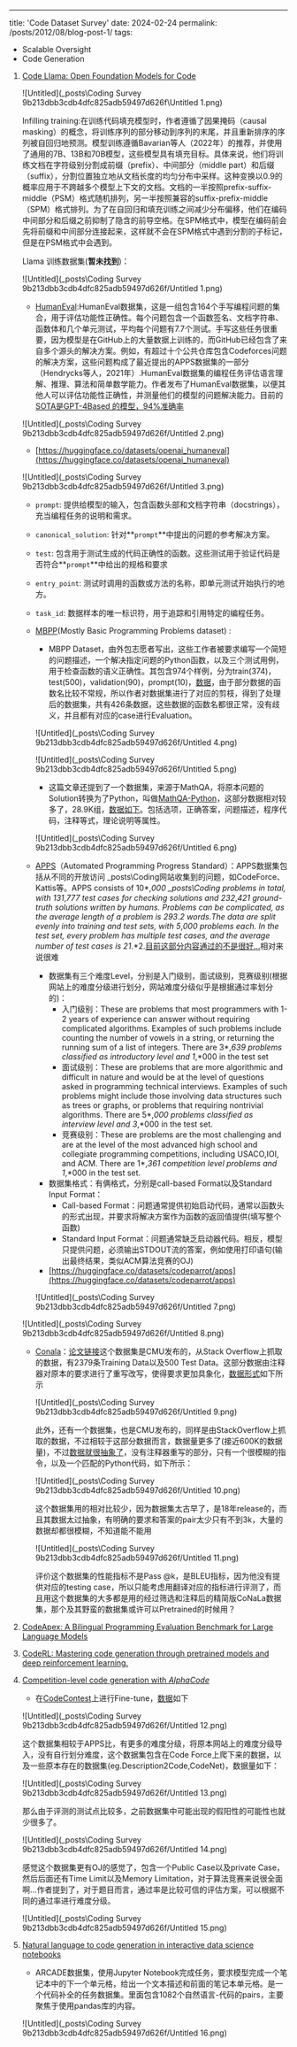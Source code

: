 ---
title: 'Code Dataset Survey'
date: 2024-02-24
permalink: /posts/2012/08/blog-post-1/
tags:
  - Scalable Oversight
  - Code Generation

1. [Code Llama: Open Foundation Models for Code](https://arxiv.org/pdf/2308.12950.pdf)
    
    ![Untitled](_posts\Coding Survey 9b213dbb3cdb4dfc825adb59497d626f\Untitled 1.png)
    
    Infilling training:在训练代码填充模型时，作者遵循了因果掩码（causal masking）的概念，将训练序列的部分移动到序列的末尾，并且重新排序的序列被自回归地预测。模型训练遵循Bavarian等人（2022年）的推荐，并使用了通用的7B、13B和70B模型，这些模型具有填充目标。具体来说，他们将训练文档在字符级别分割成前缀（prefix）、中间部分（middle part）和后缀（suffix），分割位置独立地从文档长度的均匀分布中采样。这种变换以0.9的概率应用于不跨越多个模型上下文的文档。文档的一半按照prefix-suffix-middle（PSM）格式随机排列，另一半按照兼容的suffix-prefix-middle（SPM）格式排列。为了在自回归和填充训练之间减少分布偏移，他们在编码中间部分和后缀之前抑制了隐含的前导空格。在SPM格式中，模型在编码前会先将前缀和中间部分连接起来，这样就不会在SPM格式中遇到分割的子标记，但是在PSM格式中会遇到。
    
    Llama 训练数据集(**暂未找到**)：
    
    ![Untitled](_posts\Coding Survey 9b213dbb3cdb4dfc825adb59497d626f/Untitled 1.png)
    
    - [HumanEval](https://arxiv.org/pdf/2107.03374.pdf):HumanEval数据集，这是一组包含164个手写编程问题的集合，用于评估功能性正确性。每个问题包含一个函数签名、文档字符串、函数体和几个单元测试，平均每个问题有7.7个测试。手写这些任务很重要，因为模型是在GitHub上的大量数据上训练的，而GitHub已经包含了来自多个源头的解决方案。例如，有超过十个公共仓库包含Codeforces问题的解决方案，这些问题构成了最近提出的APPS数据集的一部分（Hendrycks等人，2021年）.HumanEval数据集的编程任务评估语言理解、推理、算法和简单数学能力。作者发布了HumanEval数据集，以便其他人可以评估功能性正确性，并测量他们的模型的问题解决能力。目前的[SOTA是GPT-4Based 的模型，94%准确率](https://paperswithcode.com/sota/code-generation-on-humaneval)
    
    ![Untitled](_posts\Coding Survey 9b213dbb3cdb4dfc825adb59497d626f/Untitled 2.png)
    
    - [https://huggingface.co/datasets/openai_humaneval](https://huggingface.co/datasets/openai_humaneval)
    
    ![Untitled](_posts\Coding Survey 9b213dbb3cdb4dfc825adb59497d626f/Untitled 3.png)
    
    - `prompt`: 提供给模型的输入，包含函数头部和文档字符串（docstrings），充当编程任务的说明和需求。
    - `canonical_solution`:  针对**`prompt`**中提出的问题的参考解决方案。
    - `test`: 包含用于测试生成的代码正确性的函数。这些测试用于验证代码是否符合**`prompt`**中给出的规格和要求
    - `entry_point`:  测试时调用的函数或方法的名称，即单元测试开始执行的地方。
    - `task_id`: 数据样本的唯一标识符，用于追踪和引用特定的编程任务。
    - [MBPP](https://arxiv.org/pdf/2108.07732.pdf)(Mostly Basic Programming Problems dataset) :
        - MBPP Dataset，由外包志愿者写出，这些工作者被要求编写一个简短的问题描述，一个解决指定问题的Python函数，以及三个测试用例，用于检查函数的语义正确性。其包含974个样例，分为train(374)，test(500)，validation(90)，prompt(10)，[数据](https://huggingface.co/datasets/mbpp/viewer/full)，由于部分数据的函数名比较不常规，所以作者对数据集进行了对应的剪枝，得到了处理后的数据集，共有426条数据，这些数据的函数名都很正常，没有歧义，并且都有对应的case进行Evaluation。
        
        ![Untitled](_posts\Coding Survey 9b213dbb3cdb4dfc825adb59497d626f/Untitled 4.png)
        
        ![Untitled](_posts\Coding Survey 9b213dbb3cdb4dfc825adb59497d626f/Untitled 5.png)
        
        - 这篇文章还提到了一个数据集，来源于MathQA，将原本问题的Solution转换为了Python，叫做[MathQA-Python](https://huggingface.co/datasets/euclaise/mathqa_programs?row=26)，这部分数据相对较多了，28.9K组，[数据如下](https://huggingface.co/datasets/euclaise/mathqa_programs/viewer/default/train?p=3)。包括选项，正确答案，问题描述，程序代码，注释等式，理论说明等属性。
        
        ![Untitled](_posts\Coding Survey 9b213dbb3cdb4dfc825adb59497d626f/Untitled 6.png)
        
    - [APPS](https://arxiv.org/pdf/2105.09938.pdf)（Automated Programming Progress Standard）：APPS数据集包括从不同的开放访问 _posts\Coding网站收集到的问题，如CodeForce、Kattis等。APPS consists of 10*,*000  _posts\Coding problems in total, with 131*,*777 test cases for checking solutions and 232*,*421 ground-truth solutions written by humans. Problems can be complicated, as the average length of a problem is 293*.*2 words.The data are split evenly into training and test sets, with 5*,*000 problems each. In the test set, every problem has multiple test cases, and the average number of test cases is 21*.*2.[目前这部分内容通过的不是很好...](https://paperswithcode.com/sota/code-generation-on-apps)相对来说很难
        - 数据集有三个难度Level，分别是入门级别，面试级别，竞赛级别(根据网站上的难度分级进行划分，网站难度分级似乎是根据通过率划分的)：
            - 入门级别：These are problems that most programmers with 1-2 years of experience can answer without requiring complicated algorithms. Examples of such problems include counting the number of vowels in a string, or returning the running sum of a list of integers. There are 3*,*639 problems classified as introductory level and 1*,*000 in the test set
            - 面试级别：These are problems that are more algorithmic and difficult in nature and would be at the level of questions asked in programming technical interviews. Examples of such problems might include those involving data structures such as trees or graphs, or problems that requiring nontrivial algorithms. There are 5*,*000 problems classified as interview level and 3*,*000 in the test set.
            - 竞赛级别：These are problems are the most challenging and are at the level of the most advanced high school and collegiate programming competitions, including USACO,IOI, and ACM. There are 1*,*361 competition level problems and 1*,*000 in the test set.
        - 数据集格式：有俩格式，分别是call-based Format以及Standard Input Format：
            - Call-based Format：问题通常提供初始启动代码，通常以函数头的形式出现，并要求将解决方案作为函数的返回值提供(填写整个函数)
            - Standard Input Format：问题通常缺乏启动器代码。相反，模型只提供问题，必须输出STDOUT流的答案，例如使用打印语句(输出最终结果，类似ACM算法竞赛的OJ)
        - [https://huggingface.co/datasets/codeparrot/apps](https://huggingface.co/datasets/codeparrot/apps)
        
        ![Untitled](_posts\Coding Survey 9b213dbb3cdb4dfc825adb59497d626f/Untitled 7.png)
        
    
    ![Untitled](_posts\Coding Survey 9b213dbb3cdb4dfc825adb59497d626f/Untitled 8.png)
    
    - [Conala](https://conala-corpus.github.io/)：[论文链接](https://arxiv.org/pdf/1805.08949.pdf)这个数据集是CMU发布的，从Stack Overflow上抓取的数据，有2379条Training Data以及500 Test Data。这部分数据由注释器对原本的要求进行了重写改写，使得要求更加具象化，[数据形式](https://huggingface.co/datasets/neulab/conala/viewer/curated)如下所示
        
        ![Untitled](_posts\Coding Survey 9b213dbb3cdb4dfc825adb59497d626f/Untitled 9.png)
        
        此外，还有一个数据集，也是CMU发布的，同样是由StackOverflow上抓取的数据，不过相较于这部分数据而言，数据量更多了(接近600K的数据量)，不过[数据就很抽象了](https://huggingface.co/datasets/neulab/conala/viewer/mined)，没有注释器重写的部分，只有一个很模糊的指令，以及一个匹配的Python代码，如下所示：
        
        ![Untitled](_posts\Coding Survey 9b213dbb3cdb4dfc825adb59497d626f/Untitled 10.png)
        
        这个数据集用的相对比较少，因为数据集太古早了，是18年release的，而且其数据太过抽象，有明确的要求和答案的pair太少只有不到3k，大量的数据却都很模糊，不知道能不能用
        
        ![Untitled](_posts\Coding Survey 9b213dbb3cdb4dfc825adb59497d626f/Untitled 11.png)
        
        评价这个数据集的性能指标不是Pass @k，是BLEU指标，因为他没有提供对应的testing case，所以只能考虑用翻译对应的指标进行评测了，而且用这个数据集的大多都是用的经过筛选和注释后的精简版CoNaLa数据集，那个及其野蛮的数据集或许可以Pretrained的时候用？
        

1. [CodeApex: A Bilingual Programming Evaluation Benchmark for Large Language Models](https://arxiv.org/pdf/2309.01940.pdf)

1. [CodeRL: Mastering code generation through pretrained models and deep reinforcement learning.](https://arxiv.org/pdf/2207.01780.pdf)

1. [Competition-level code generation with *AlphaCode*](https://arxiv.org/pdf/2203.07814.pdf)
    - 在[CodeContest](https://github.com/google-deepmind/code_contests)上进行Fine-tune，[数据](https://huggingface.co/datasets/deepmind/code_contests)如下
    
    ![Untitled](_posts\Coding Survey 9b213dbb3cdb4dfc825adb59497d626f/Untitled 12.png)
    
    这个数据集相较于APPS比，有更多的难度分级，将原本网站上的难度分级导入，没有自行划分难度，这个数据集包含在Code Force上爬下来的数据，以及一些原本存在的数据集(eg.Description2Code,CodeNet)，数据量如下：
    
    ![Untitled](_posts\Coding Survey 9b213dbb3cdb4dfc825adb59497d626f/Untitled 13.png)
    
    那么由于评测的测试点比较多，之前数据集中可能出现的假阳性的可能性也就少很多了。
    
    ![Untitled](_posts\Coding Survey 9b213dbb3cdb4dfc825adb59497d626f/Untitled 14.png)
    
    感觉这个数据集更有OJ的感觉了，包含一个Public Case以及private Case，然后后面还有Time Limit以及Memory Limitation，对于算法竞赛来说很全面啊…作者提到了，对于题目而言，通过率是比较可信的评估方案，可以根据不同的通过率进行难度分级。
    
    ![Untitled](_posts\Coding Survey 9b213dbb3cdb4dfc825adb59497d626f/Untitled 15.png)
    

1. [Natural language to code generation in interactive data science notebooks](https://arxiv.org/pdf/2212.09248.pdf)
    - ARCADE数据集，使用Jupyter Notebook完成任务，要求模型完成一个笔记本中的下一个单元格，给出一个文本描述和前面的笔记本单元格。是一个代码补全的任务数据集。里面包含1082个自然语言-代码的pairs，主要聚焦于使用pandas库的内容。
    
    ![Untitled](_posts\Coding Survey 9b213dbb3cdb4dfc825adb59497d626f/Untitled 16.png)